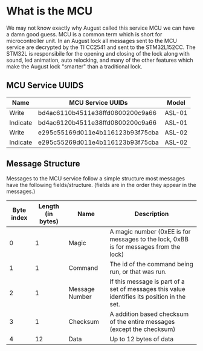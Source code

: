 # What is the MCU

We may not know exactly why August called this service MCU
we can have a damn good guess. MCU is a common term which
is short for microcontroller unit. In an August lock all
messages sent to the MCU service are decrypted by the
TI CC2541 and sent to the STM32L152CC. The STM32L is
responsibile for the opening and closing of the lock along
with sound, led animation, auto relocking, and many of the
other features which make the August lock "smarter"
than a traditional lock.


## MCU Service UUIDS

| Name     | MCU Service UUIDs                | Model  |
|----------|----------------------------------|--------|
| Write    | bd4ac6110b4511e38ffd0800200c9a66 | ASL-01 |
| Indicate | bd4ac6120b4511e38ffd0800200c9a66 | ASL-01 |
| Write    | e295c55169d011e4b116123b93f75cba | ASL-02 |
| Indicate | e295c55269d011e4b116123b93f75cba | ASL-02 |

## Message Structure

Messages to the MCU service follow a simple structure
most messages have the following fields/structure. (fields
are in the order they appear in the messages.)

| Byte index | Length (in bytes) | Name           | Description                                                                                 |
|------------|-------------------|----------------|---------------------------------------------------------------------------------------------|
| 0          | 1                 | Magic          | A magic number (0xEE is for messages to the lock, 0xBB is for messages from the lock)       |
| 1          | 1                 | Command        | The id of the command being run, or that was run.                                           |
| 2          | 1                 | Message Number | If this message is part of a set of messages this value identifies its position in the set. |
| 3          | 1                 | Checksum       | A addition based checksum of the entire messages (except the checksum)                      |
| 4          | 12                | Data           | Up to 12 bytes of data                                                                      |



